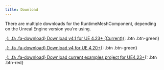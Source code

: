 ```yaml
---
title: Download
---
```


There are multiple downloads for the RuntimeMeshComponent, depending on the Unreal Engine version you're using.

[*&nbsp;*{: .fa .fa-download} Download v4.1 for UE 4.23+ (Current)](https://github.com/KoderzUnreal/RuntimeMeshComponent){: .btn .btn-green}

[*&nbsp;*{: .fa .fa-download} Download v4 for UE 4.20+](https://github.com/KoderzUnreal/RuntimeMeshComponent/releases/tag/v4.0){: .btn .btn-green}

[*&nbsp;*{: .fa .fa-download} Download current examples project for UE4.23+](https://github.com/KoderzUnreal/RuntimeMeshComponent-Examples){: .btn .btn-red}